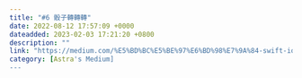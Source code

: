 ```yaml
---
title: "#6 骰子轉轉轉"
date: 2022-08-12 17:57:09 +0000
dateadded: 2023-02-03 17:21:20 +0800
description: ""
link: "https://medium.com/%E5%BD%BC%E5%BE%97%E6%BD%98%E7%9A%84-swift-ios-app-%E9%96%8B%E7%99%BC%E6%95%99%E5%AE%A4/6-%E9%AA%B0%E5%AD%90%E8%BD%89%E8%BD%89%E8%BD%89-f4064ef85ea9?source=rss-ebd4814c8620------2"
category: [Astra's Medium]
---
```

